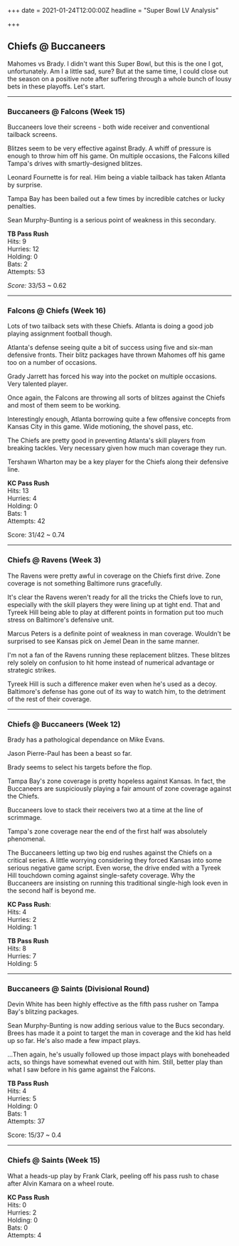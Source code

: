 +++
date = 2021-01-24T12:00:00Z
headline = "Super Bowl LV Analysis"

+++
## Chiefs @ Buccaneers

Mahomes vs Brady. I didn't want this Super Bowl, but this is the one I got, unfortunately. Am I a little sad, sure? But at the same time, I could close out the season on a positive note after suffering through a whole bunch of lousy bets in these playoffs. Let's start.

***

### Buccaneers @ Falcons (Week 15)

Buccaneers love their screens - both wide receiver and conventional tailback screens.

Blitzes seem to be very effective against Brady. A whiff of pressure is enough to throw him off his game. On multiple occasions, the Falcons killed Tampa's drives with smartly-designed blitzes.

Leonard Fournette is for real. Him being a viable tailback has taken Atlanta by surprise.

Tampa Bay has been bailed out a few times by incredible catches or lucky penalties.

Sean Murphy-Bunting is a serious point of weakness in this secondary.

**TB Pass Rush**  
Hits: 9  
Hurries: 12  
Holding: 0  
Bats: 2  
Attempts: 53

_Score:_ 33/53 \~ 0.62

***

### Falcons @ Chiefs (Week 16)

Lots of two tailback sets with these Chiefs. Atlanta is doing a good job playing assignment football though.

Atlanta's defense seeing quite a bit of success using five and six-man defensive fronts. Their blitz packages have thrown Mahomes off his game too on a number of occasions.

Grady Jarrett has forced his way into the pocket on multiple occasions. Very talented player.

Once again, the Falcons are throwing all sorts of blitzes against the Chiefs and most of them seem to be working.

Interestingly enough, Atlanta borrowing quite a few offensive concepts from Kansas City in this game. Wide motioning, the shovel pass, etc.

The Chiefs are pretty good in preventing Atlanta's skill players from breaking tackles. Very necessary given how much man coverage they run.

Tershawn Wharton may be a key player for the Chiefs along their defensive line.

**KC Pass Rush**  
Hits: 13  
Hurries: 4  
Holding: 0  
Bats: 1  
Attempts: 42

Score: 31/42 \~ 0.74

***

### Chiefs @ Ravens (Week 3)

The Ravens were pretty awful in coverage on the Chiefs first drive. Zone coverage is not something Baltimore runs gracefully.

It's clear the Ravens weren't ready for all the tricks the Chiefs love to run, especially with the skill players they were lining up at tight end. That and Tyreek Hill being able to play at different points in formation put too much stress on Baltimore's defensive unit.

Marcus Peters is a definite point of weakness in man coverage. Wouldn't be surprised to see Kansas pick on Jemel Dean in the same manner.

I'm not a fan of the Ravens running these replacement blitzes. These blitzes rely solely on confusion to hit home instead of numerical advantage or strategic strikes.

Tyreek Hill is such a difference maker even when he's used as a decoy. Baltimore's defense has gone out of its way to watch him, to the detriment of the rest of their coverage.

***

### Chiefs @ Buccaneers (Week 12)

Brady has a pathological dependance on Mike Evans.

Jason Pierre-Paul has been a beast so far.

Brady seems to select his targets before the flop.

Tampa Bay's zone coverage is pretty hopeless against Kansas. In fact, the Buccaneers are suspiciously playing a fair amount of zone coverage against the Chiefs.

Buccaneers love to stack their receivers two at a time at the line of scrimmage.

Tampa's zone coverage near the end of the first half was absolutely phenomenal.

The Buccaneers letting up two big end rushes against the Chiefs on a critical series.  A little worrying considering they forced Kansas into some serious negative game script. Even worse, the drive ended with a Tyreek Hill touchdown coming against single-safety coverage. Why the Buccaneers are insisting on running this traditional single-high look even in the second half is beyond me.

**KC Pass Rush**:  
Hits: 4  
Hurries: 2  
Holding: 1

**TB Pass Rush**  
Hits: 8  
Hurries: 7  
Holding: 5

***

### Buccaneers @ Saints (Divisional Round)

Devin White has been highly effective as the fifth pass rusher on Tampa Bay's blitzing packages.

Sean Murphy-Bunting is now adding serious value to the Bucs secondary. Brees has made it a point to target the man in coverage and the kid has held up so far. He's also made a few impact plays.

...Then again, he's usually followed up those impact plays with boneheaded acts, so things have somewhat evened out with him. Still, better play than what I saw before in his game against the Falcons.

**TB Pass Rush**  
Hits: 4  
Hurries: 5  
Holding: 0  
Bats: 1  
Attempts: 37

Score: 15/37 \~ 0.4

***

### Chiefs @ Saints (Week 15)

What a heads-up play by Frank Clark, peeling off his pass rush to chase after Alvin Kamara on a wheel route.

**KC Pass Rush**  
Hits: 0  
Hurries: 2  
Holding: 0  
Bats: 0  
Attempts: 4